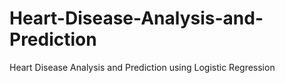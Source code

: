 # Heart-Disease-Analysis-and-Prediction
Heart Disease Analysis and Prediction using Logistic Regression
